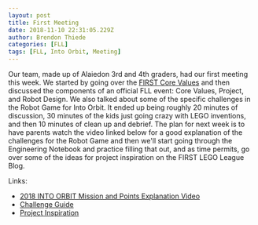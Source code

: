 ```yaml
---
layout: post
title: First Meeting
date: 2018-11-10 22:31:05.229Z
author: Brendon Thiede
categories: [FLL]
tags: [FLL, Into Orbit, Meeting]
---
```


Our team, made up of Alaiedon 3rd and 4th graders, had our first meeting this week. We started by going over the [FIRST Core Values](https://www.firstinspires.org/robotics/fll/core-values) and then discussed the components of an official FLL event: Core Values, Project, and Robot Design. We also talked about some of the specific challenges in the Robot Game for Into Orbit. It ended up being roughly 20 minutes of discussion, 30 minutes of the kids just going crazy with LEGO inventions, and then 10 minutes of clean up and debrief. The plan for next week is to have parents watch the video linked below for a good explanation of the challenges for the Robot Game and then we'll start going through the Engineering Notebook and practice filling that out, and as time permits, go over some of the ideas for project inspiration on the FIRST LEGO League Blog.

Links:

* [2018 INTO ORBIT Mission and Points Explanation Video](https://youtu.be/rgsqoI1O7qU)
* [Challenge Guide](https://firstinspiresst01.blob.core.windows.net/fll/2019/FIRST-FLL-2018-19-ChallengeGuide-Letter.pdf)
* [Project Inspiration](https://fllblog.wordpress.com/2018/11/09/almost-infinite-resources/)
